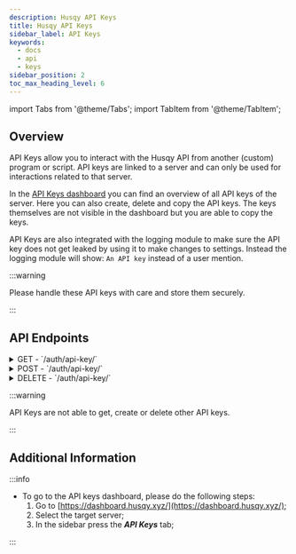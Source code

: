 ```yaml
---
description: Husqy API Keys
title: Husqy API Keys
sidebar_label: API Keys
keywords:
  - docs
  - api
  - keys
sidebar_position: 2
toc_max_heading_level: 6
---
```


import Tabs from '@theme/Tabs';
import TabItem from '@theme/TabItem';

## Overview

API Keys allow you to interact with the Husqy API from another (custom) program or script. API keys are linked to a server and can only be used for interactions related to that server.

In the [API Keys dashboard](#additional-information) you can find an overview of all API keys of the server. Here you can also create, delete and copy the API keys. The keys themselves are not visible in the dashboard but you are able to copy the keys.

API Keys are also integrated with the logging module to make sure the API key does not get leaked by using it to make changes to settings. Instead the logging module will show: `An API key` instead of a user mention.

:::warning

Please handle these API keys with care and store them securely.

:::

## API Endpoints

<details>
  <summary>GET - `/auth/api-key/`</summary>

Endpoint to get all API keys in the server.

<Tabs>
  <TabItem value="parameters" label="Paramters" default>
| field | required | type | description |
| ----- | -------- | ---- | ----------- |
| guild_id | yes | `integer` | The ID of the guild to check the API keys in |
  </TabItem>
  <TabItem value="success-response" label="Success response">
```
{
  "data": {
    "api_keys": [
      {
        "id": 0,
        "guild_id": "string",
        "api_key": "string",
        "last_use": "1970-01-01T00:00:00.000Z"
      }
    ]
  }
}
```
  </TabItem>
  <TabItem value="examples" label="Examples">
    - List API keys: `https://api.husqy.xyz/v1/auth/api-key?guild_id={guild_id}`
  </TabItem>
</Tabs>

</details>

<details>
  <summary>POST - `/auth/api-key/`</summary>

Endpoint to create a new API key in the server.

<Tabs>
  <TabItem value="parameters" label="Paramters" default>
| field | required | type | description |
| ----- | -------- | ---- | ----------- |
| guild_id | yes | `integer` | The ID of the guild to create the API keys in |
  </TabItem>
  <TabItem value="success-response" label="Success response">
```
{
  "data": {
    "api_key": {
      "id": 0,
      "guild_id": "string",
      "api_key": "string",
      "last_use": "1970-01-01T00:00:00.000Z"
    }
  }
}
```
  </TabItem>
  <TabItem value="examples" label="Examples">
    - Create a new API key: `https://api.husqy.xyz/v1/auth/api-key`. Request body:
    ```
    {
      "guild_id": {guild_id},
    }
    ```
  </TabItem>
</Tabs>

</details>

<details>
  <summary>DELETE - `/auth/api-key/`</summary>

Endpoint to delete an API key in the server.

<Tabs>
  <TabItem value="parameters" label="Paramters" default>
| field | required | type | description |
| ----- | -------- | ---- | ----------- |
| guild_id | yes | `integer` | The ID of the guild to delete the API keys in |
| api_key | yes | `string` | The API key to delete |
  </TabItem>
  <TabItem value="success-response" label="Success response">
```
{
  "data": {
    "api_key": {
      "id": 0,
      "guild_id": "string",
      "api_key": "string",
      "last_use": "1970-01-01T00:00:00.000Z"
    }
  }
}
```
  </TabItem>
  <TabItem value="examples" label="Examples">
    - Delete an API key: `https://api.husqy.xyz/v1/auth/api-key`. Request body:
    ```
    {
      "guild_id": {guild_id},
      "api_key": {api_key}
    }
    ```
  </TabItem>
</Tabs>

</details>

:::warning

API Keys are not able to get, create or delete other API keys.

:::

## Additional Information

:::info

- To go to the API keys dashboard, please do the following steps:
  1. Go to [https://dashboard.husqy.xyz/](https://dashboard.husqy.xyz/);
  2. Select the target server;
  3. In the sidebar press the **_API Keys_** tab;

:::
